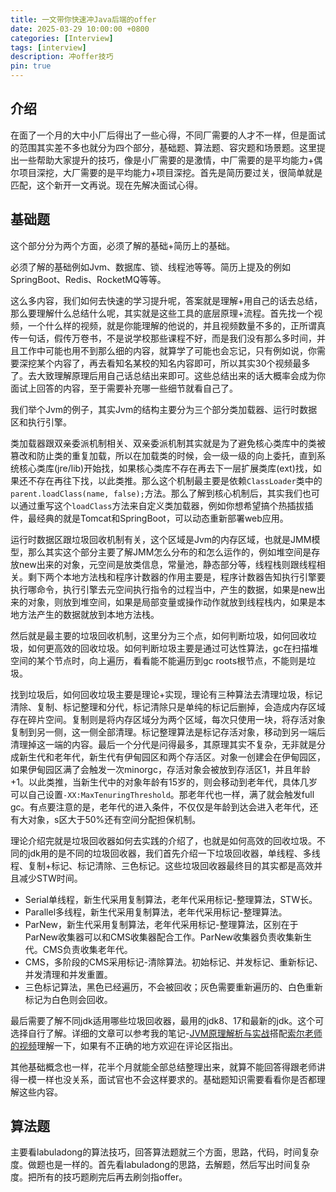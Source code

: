 ```yaml
---
title: 一文带你快速冲Java后端的offer
date: 2025-03-29 10:00:00 +0800
categories: [Interview]
tags: [interview]
description: 冲offer技巧
pin: true
---
```


## 介绍
在面了一个月的大中小厂后得出了一些心得，不同厂需要的人才不一样，但是面试的范围其实差不多也就分为四个部分，基础题、算法题、容灾题和场景题。这里提出一些帮助大家提升的技巧，像是小厂需要的是激情，中厂需要的是平均能力+偶尔项目深挖，大厂需要的是平均能力+项目深挖。首先是简历要过关，很简单就是匹配，这个新开一文再说。现在先解决面试心得。

## 基础题

这个部分分为两个方面，必须了解的基础+简历上的基础。

必须了解的基础例如Jvm、数据库、锁、线程池等等。简历上提及的例如SpringBoot、Redis、RocketMQ等等。

这么多内容，我们如何去快速的学习提升呢，答案就是理解+用自己的话去总结，那么要理解什么总结什么呢，其实就是这些工具的底层原理+流程。首先找一个视频，一个什么样的视频，就是你能理解的他说的，并且视频数量不多的，正所谓真传一句话，假传万卷书，不是说学校那些课程不好，而是我们没有那么多时间，并且工作中可能也用不到那么细的内容，就算学了可能也会忘记，只有例如说，你需要深挖某个内容了，再去看知名某校的知名内容即可，所以其实30个视频最多了。去大致理解原理后用自己话总结出来即可。这些总结出来的话大概率会成为你面试上回答的内容，至于需要补充哪一些细节就看自己了。

我们举个Jvm的例子，其实Jvm的结构主要分为三个部分类加载器、运行时数据区和执行引擎。

类加载器跟双亲委派机制相关、双亲委派机制其实就是为了避免核心类库中的类被篡改和防止类的重复加载，所以在加载类的时候，会一级一级的向上委托，直到系统核心类库(jre/lib)开始找，如果核心类库不存在再去下一层扩展类库(ext)找，如果还不存在再往下找，以此类推。那么这个机制最主要是依赖`ClassLoader`类中的`parent.loadClass(name, false);`方法。那么了解到核心机制后，其实我们也可以通过重写这个`loadClass`方法来自定义类加载器，例如你想希望搞个热插拔插件，最经典的就是Tomcat和SpringBoot，可以动态重新部署web应用。

运行时数据区跟垃圾回收机制有关，这个区域是Jvm的内存区域，也就是JMM模型，那么其实这个部分主要了解JMM怎么分布的和怎么运作的，例如堆空间是存放new出来的对象，元空间是放类信息，常量池，静态部分等，线程栈则跟线程相关。剩下两个本地方法栈和程序计数器的作用主要是，程序计数器告知执行引擎要执行哪命令，执行引擎去元空间执行指令的过程当中，产生的数据，如果是new出来的对象，则放到堆空间，如果是局部变量或操作动作就放到线程栈内，如果是本地方法产生的数据就放到本地方法栈。

然后就是最主要的垃圾回收机制，这里分为三个点，如何判断垃圾，如何回收垃圾，如何更高效的回收垃圾。如何判断垃圾主要是通过可达性算法，gc在扫描堆空间的某个节点时，向上遍历，看看能不能遍历到gc roots根节点，不能则是垃圾。

找到垃圾后，如何回收垃圾主要是理论+实现，理论有三种算法去清理垃圾，标记清除、复制、标记整理和分代，标记清除只是单纯的标记后删掉，会造成内存区域存在碎片空间。复制则是将内存区域分为两个区域，每次只使用一块，将存活对象复制到另一侧，这一侧全部清理。标记整理算法是标记存活对象，移动到另一端后清理掉这一端的内容。最后一个分代是问得最多，其原理其实不复杂，无非就是分成新生代和老年代，新生代有伊甸园区和两个存活区。对象一创建会在伊甸园区，如果伊甸园区满了会触发一次minorgc，存活对象会被放到存活区1，并且年龄+1。以此类推，当新生代中的对象年龄有15岁的，则会移动到老年代，具体几岁可以自己设置`-XX:MaxTenuringThreshold`。那老年代也一样，满了就会触发full gc。有点要注意的是，老年代的进入条件，不仅仅是年龄到达会进入老年代，还有大对象，s区大于50%还有空间分配担保机制。

理论介绍完就是垃圾回收器如何去实践的介绍了，也就是如何高效的回收垃圾。不同的jdk用的是不同的垃圾回收器，我们首先介绍一下垃圾回收器，单线程、多线程、复制+标记、标记清除、三色标记。这些垃圾回收器最终目的其实都是高效并且减少STW时间。

- Serial单线程，新生代采用复制算法，老年代采用标记-整理算法，STW长。
- Parallel多线程，新生代采用复制算法，老年代采用标记-整理算法。
- ParNew，新生代采用复制算法，老年代采用标记-整理算法，区别在于ParNew收集器可以和CMS收集器配合工作。ParNew收集器负责收集新生代。CMS负责收集老年代。
- CMS，多阶段的CMS采用标记-清除算法。初始标记、并发标记、重新标记、并发清理和并发重置。
- 三色标记算法，黑色已经遍历，不会被回收；灰色需要重新遍历的、白色重新标记为白色则会回收。

最后需要了解不同jdk适用哪些垃圾回收器，最用的jdk8、17和最新的jdk。这个可选择自行了解。详细的文章可以参考我的笔记-[JVM原理解析与实战](https://dengyaqi.github.io/posts/jvm/)搭配[索尔老师的视频](https://www.bilibili.com/video/BV1wR4y1t79Y/?spm_id_from=333.788.comment.all.click&vd_source=7a96b0e57dd9994246f754e2a2d3ef5a)理解一下，如果有不正确的地方欢迎在评论区指出。

其他基础概念也一样，花半个月就能全部总结整理出来，就算不能回答得跟老师讲得一模一样也没关系，面试官也不会这样要求的。基础题知识需要看看你是否都理解这些内容。

## 算法题

主要看labuladong的算法技巧，回答算法题就三个方面，思路，代码，时间复杂度。做题也是一样的。首先看labuladong的思路，去解题，然后写出时间复杂度。把所有的技巧题刷完后再去刷剑指offer。

## 
